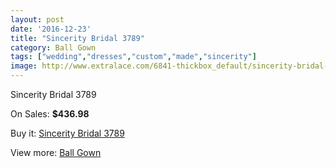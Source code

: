 ```yaml
---
layout: post
date: '2016-12-23'
title: "Sincerity Bridal 3789"
category: Ball Gown
tags: ["wedding","dresses","custom","made","sincerity"]
image: http://www.extralace.com/6841-thickbox_default/sincerity-bridal-3789.jpg
---
```

Sincerity Bridal 3789

On Sales: **$436.98**
<a href="https://www.extralace.com/ball-gown/3246-sincerity-bridal-3789.html"><amp-img layout="responsive" width="600" height="600" src="//www.extralace.com/6841-thickbox_default/sincerity-bridal-3789.jpg" alt="Sincerity Bridal 3789 0" /></a>
<a href="https://www.extralace.com/ball-gown/3246-sincerity-bridal-3789.html"><amp-img layout="responsive" width="600" height="600" src="//www.extralace.com/6845-thickbox_default/sincerity-bridal-3789.jpg" alt="Sincerity Bridal 3789 1" /></a>
<a href="https://www.extralace.com/ball-gown/3246-sincerity-bridal-3789.html"><amp-img layout="responsive" width="600" height="600" src="//www.extralace.com/6844-thickbox_default/sincerity-bridal-3789.jpg" alt="Sincerity Bridal 3789 2" /></a>
<a href="https://www.extralace.com/ball-gown/3246-sincerity-bridal-3789.html"><amp-img layout="responsive" width="600" height="600" src="//www.extralace.com/6843-thickbox_default/sincerity-bridal-3789.jpg" alt="Sincerity Bridal 3789 3" /></a>
<a href="https://www.extralace.com/ball-gown/3246-sincerity-bridal-3789.html"><amp-img layout="responsive" width="600" height="600" src="//www.extralace.com/6842-thickbox_default/sincerity-bridal-3789.jpg" alt="Sincerity Bridal 3789 4" /></a>

Buy it: [Sincerity Bridal 3789](https://www.extralace.com/ball-gown/3246-sincerity-bridal-3789.html "Sincerity Bridal 3789")

View more: [Ball Gown](https://www.extralace.com/3-ball-gown "Ball Gown")